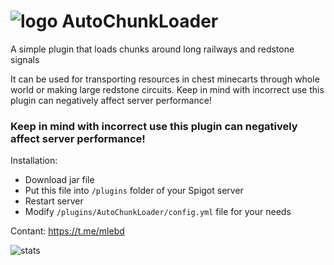 # ![logo](https://i.imgur.com/0UFlvHt.png) AutoChunkLoader
A simple plugin that loads chunks around long railways and redstone signals

It can be used for transporting resources in chest minecarts through whole world or making large redstone circuits.
Keep in mind with incorrect use this plugin can negatively affect server performance!

### Keep in mind with incorrect use this plugin can negatively affect server performance!

Installation:
 - Download jar file
 - Put this file into `/plugins` folder of your Spigot server
 - Restart server
 - Modify `/plugins/AutoChunkLoader/config.yml` file for your needs

Contant: https://t.me/mlebd

![stats](https://bstats.org/signatures/bukkit/AutoChunkLoader.svg)
